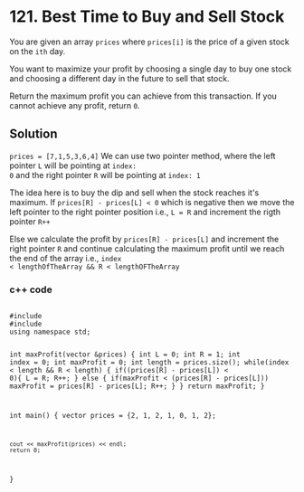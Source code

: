 # 121. Best Time to Buy and Sell Stock

You are given an array <code>prices</code> where <code>prices[i]</code> is the price of a given stock on the <code>ith</code> day.

You want to maximize your profit by choosing a single day to buy one stock and choosing a different day in the future to sell that stock.

Return the maximum profit you can achieve from this transaction. If you cannot achieve any profit, return <code>0</code>.

## Solution

<code>prices = [7,1,5,3,6,4]</code>
We can use two pointer method, where the left pointer <code>L</code> will be pointing at <code>index: 0</code> and the right pointer <code>R</code> will be pointing at <code>index: 1</code>

The idea here is to buy the dip and sell when the stock reaches it's maximum. 
If <code>prices[R] - prices[L] < 0</code> which is negative then we move the left pointer to the right pointer position i.e., <code>L = R</code> and increment the rigth pointer <code>R++</code>

Else we calculate the profit by <code>prices[R] - prices[L]</code> and increment the right pointer <code>R</code> and continue calculating the maximum profit until we reach the end of the array i.e., <code>index < lengthOfTheArray && R < lengthOFTheArray</code>

### c++ code
<code>
#include <iostream>
#include <vector>
using namespace std;

int maxProfit(vector<int> &prices)
{
    int L = 0;
    int R = 1;
    int index = 0;
    int maxProfit = 0;
    int length = prices.size();
    while(index < length && R < length) {
        if((prices[R] - prices[L]) < 0){
            L = R;
            R++;
        }
        else {
            if(maxProfit < (prices[R] - prices[L]))
                maxProfit = prices[R] - prices[L];
            R++;
        }
    }
    return maxProfit;
}

int main()
{
    vector<int> prices = {2, 1, 2, 1, 0, 1, 2};

    cout << maxProfit(prices) << endl;
    return 0;
}
</code>